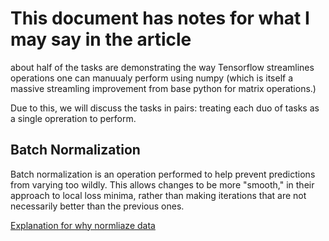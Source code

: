 # This document has notes for what I may say in the article

about half of the tasks are demonstrating the way Tensorflow streamlines operations one can manuualy perform using numpy (which is itself a massive streamling improvement from base python for matrix operations.)

Due to this, we will discuss the tasks in pairs: treating each duo of tasks as a single opreration to perform.

## Batch Normalization

Batch normalization is an operation performed to help prevent predictions from varying too wildly. This allows changes to be more "smooth," in their approach to local loss minima, rather than making iterations that are not necessarily better than the previous ones.

[Explanation for why normliaze data](https://www.jeremyjordan.me/batch-normalization/)